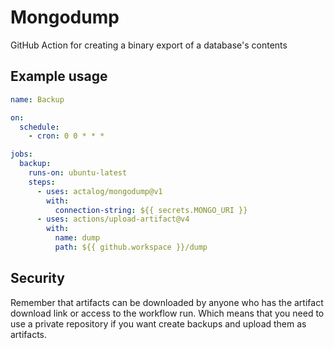 # Mongodump

GitHub Action for creating a binary export of a database's contents

## Example usage

```yml
name: Backup

on:
  schedule:
    - cron: 0 0 * * *

jobs:
  backup:
    runs-on: ubuntu-latest
    steps:
      - uses: actalog/mongodump@v1
        with:
          connection-string: ${{ secrets.MONGO_URI }}
      - uses: actions/upload-artifact@v4
        with:
          name: dump
          path: ${{ github.workspace }}/dump
```

## Security

Remember that artifacts can be downloaded by anyone who has the artifact download link or access to the workflow run. Which means that you need to use a private repository if you want create backups and upload them as artifacts.
